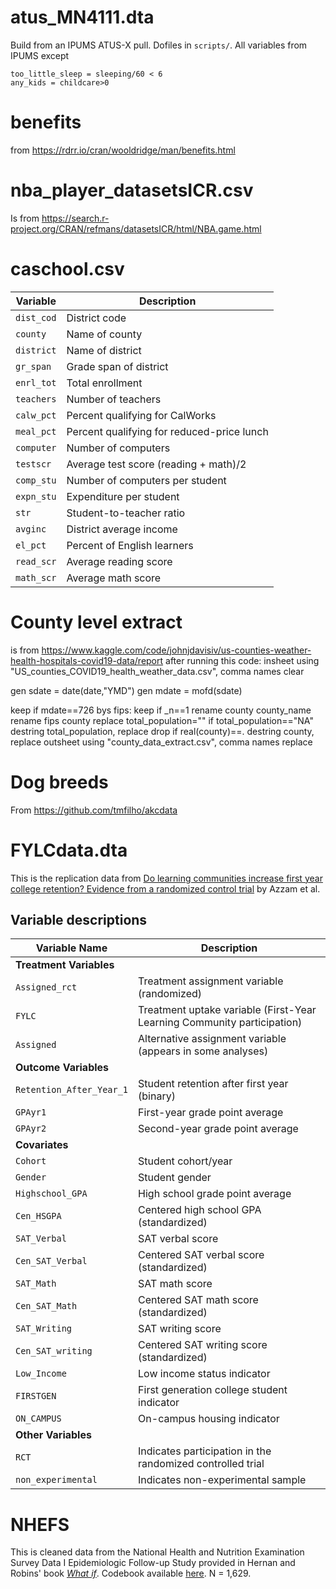 # atus_MN4111.dta

Build from an IPUMS ATUS-X pull. Dofiles in `scripts/`. All variables from IPUMS except
```
too_little_sleep = sleeping/60 < 6
any_kids = childcare>0
```

# benefits 

from https://rdrr.io/cran/wooldridge/man/benefits.html

# nba_player_datasetsICR.csv # 

Is from https://search.r-project.org/CRAN/refmans/datasetsICR/html/NBA.game.html

# caschool.csv #

| Variable | Description |
|----------|-------------|
| `dist_cod` | District code |
| `county` | Name of county |
| `district` | Name of district |
| `gr_span` | Grade span of district |
| `enrl_tot` | Total enrollment |
| `teachers` | Number of teachers |
| `calw_pct` | Percent qualifying for CalWorks |
| `meal_pct` | Percent qualifying for reduced-price lunch |
| `computer` | Number of computers |
| `testscr` | Average test score (reading + math)/2 |
| `comp_stu` | Number of computers per student |
| `expn_stu` | Expenditure per student |
| `str` | Student-to-teacher ratio |
| `avginc` | District average income |
| `el_pct` | Percent of English learners |
| `read_scr` | Average reading score |
| `math_scr` | Average math score |


# County level extract #

is from https://www.kaggle.com/code/johnjdavisiv/us-counties-weather-health-hospitals-covid19-data/report after running this code:
insheet using "US_counties_COVID19_health_weather_data.csv", comma names clear 

gen sdate = date(date,"YMD")
gen mdate = mofd(sdate)

keep if mdate==726
bys fips: keep if _n==1
rename county county_name 
rename fips county 
replace total_population="" if total_population=="NA"
destring total_population, replace 
drop if real(county)==.
destring county, replace 
outsheet using "county_data_extract.csv", comma names replace 

# Dog breeds # 

From https://github.com/tmfilho/akcdata

# FYLCdata.dta

This is the replication data from [Do learning communities increase first year college retention? Evidence from a randomized control trial](https://www.sciencedirect.com/science/article/pii/S0272775722000553#ecom0002) by Azzam et al.

## Variable descriptions

| Variable Name | Description |
|---------------|-------------|
| **Treatment Variables** |  |
| `Assigned_rct` | Treatment assignment variable (randomized) |
| `FYLC` | Treatment uptake variable (First-Year Learning Community participation) |
| `Assigned` | Alternative assignment variable (appears in some analyses) |
| **Outcome Variables** |  |
| `Retention_After_Year_1` | Student retention after first year (binary) |
| `GPAyr1` | First-year grade point average |
| `GPAyr2` | Second-year grade point average |
| **Covariates** |  |
| `Cohort` | Student cohort/year |
| `Gender` | Student gender |
| `Highschool_GPA` | High school grade point average |
| `Cen_HSGPA` | Centered high school GPA (standardized) |
| `SAT_Verbal` | SAT verbal score |
| `Cen_SAT_Verbal` | Centered SAT verbal score (standardized) |
| `SAT_Math` | SAT math score |
| `Cen_SAT_Math` | Centered SAT math score (standardized) |
| `SAT_Writing` | SAT writing score |
| `Cen_SAT_writing` | Centered SAT writing score (standardized) |
| `Low_Income` | Low income status indicator |
| `FIRSTGEN` | First generation college student indicator |
| `ON_CAMPUS` | On-campus housing indicator |
| **Other Variables** |  |
| `RCT` | Indicates participation in the randomized controlled trial |
| `non_experimental` | Indicates non-experimental sample |

# NHEFS #

This is cleaned data from the National Health and Nutrition Examination Survey Data I Epidemiologic Follow-up Study provided in Hernan and Robins' book [_What if_](https://miguelhernan.org/whatifbook). Codebook available [here](https://github.com/BiomedSciAI/causallib/blob/master/causallib/datasets/data/nhefs/NHEFS_codebook.csv). N = 1,629.
